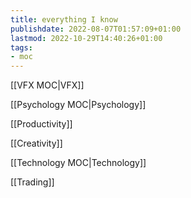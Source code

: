 ```yaml
---
title: everything I know
publishdate: 2022-08-07T01:57:09+01:00
lastmod: 2022-10-29T14:40:26+01:00
tags: 
- moc
---
```








[[VFX MOC|VFX]]

[[Psychology MOC|Psychology]]

[[Productivity]]

[[Creativity]]

[[Technology MOC|Technology]]

[[Trading]]





